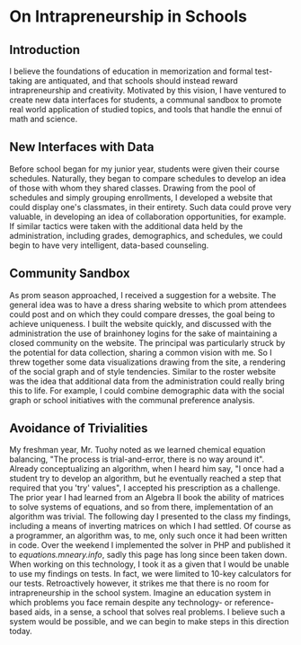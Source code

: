 On Intrapreneurship in Schools
==============================

Introduction
------------
I believe the foundations of education in memorization and formal test-taking are antiquated, and that schools should instead reward intrapreneurship and creativity. Motivated by this vision, I have ventured to create new data interfaces for students, a communal sandbox to promote real world application of studied topics, and tools that handle the ennui of math and science.

New Interfaces with Data
------------------------
Before school began for my junior year, students were given their course schedules. Naturally, they began to compare schedules to develop an idea of those with whom they shared classes. Drawing from the pool of schedules and simply grouping enrollments, I developed a website that could display one's classmates, in their entirety. Such data could prove very valuable, in developing an idea of collaboration opportunities, for example. If similar tactics were taken with the additional data held by the administration, including grades, demographics, and schedules, we could begin to have very intelligent, data-based counseling.

Community Sandbox
-----------------
As prom season approached, I received a suggestion for a website. The general idea was to have a dress sharing website to which prom attendees could post and on which they could compare dresses, the goal being to achieve uniqueness. I built the website quickly, and discussed with the administration the use of brainhoney logins for the sake of maintaining a closed community on the website. The principal was particularly struck by the potential for data collection, sharing a common vision with me. So I threw together some data visualizations drawing from the site, a rendering of the social graph and of style tendencies. Similar to the roster website was the idea that additional data from the administration could really bring this to life. For example, I could combine demographic data with the social graph or school initiatives with the communal preference analysis.

Avoidance of Trivialities
-------------------------
My freshman year, Mr. Tuohy noted as we learned chemical equation balancing, "The process is trial-and-error, there is no way around it". Already conceptualizing an algorithm, when I heard him say, "I once had a student try to develop an algorithm, but he eventually reached a step that required that you 'try' values", I accepted his prescription as a challenge. The prior year I had learned from an Algebra II book the ability of matrices to solve systems of equations, and so from there, implementation of an algorithm was trivial. The following day I presented to the class my findings, including a means of inverting matrices on which I had settled. Of course as a programmer, an algorithm was, to me, only such once it had been written in code. Over the weekend I implemented the solver in PHP and published it to *equations.mneary.info*, sadly this page has long since been taken down. When working on this technology, I took it as a given that I would be unable to use my findings on tests. In fact, we were limited to 10-key calculators for our tests. Retroactively however, it strikes me that there is no room for intrapreneurship in the school system. Imagine an education system in which problems you face remain despite any technology- or reference-based aids, in a sense, a school that solves real problems. I believe such a system would be possible, and we can begin to make steps in this direction today. 